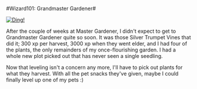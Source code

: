 #Wizard101: Grandmaster Gardener#

[![](http://westkarana.com/wp-content/uploads/2011/01/WizardGraphicalClient-2011-01-24-07-08-22-05-480x360.jpg "Ding!")](http://westkarana.com/wp-content/uploads/2011/01/WizardGraphicalClient-2011-01-24-07-08-22-05.jpg)

After the couple of weeks at Master Gardener, I didn't expect to get to Grandmaster Gardener quite so soon. It was those Silver Trumpet Vines that did it; 300 xp per harvest, 3000 xp when they went elder, and I had four of the plants, the only remainders of my once-flourishing garden. I had a whole new plot picked out that has never seen a single seedling.

Now that leveling isn't a concern any more, I'll have to pick out plants for what they harvest. With all the pet snacks they've given, maybe I could finally level up one of my pets :)

